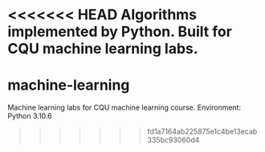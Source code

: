 <<<<<<< HEAD
Algorithms implemented by Python.
Built for CQU machine learning labs.
=======
# machine-learning
Machine learning labs for CQU machine learning course.
Environment: Python 3.10.6
>>>>>>> fd1a7164ab225875e1c4be13ecab335bc93060d4
